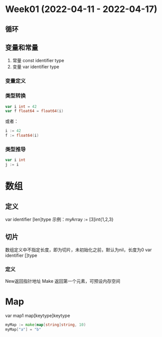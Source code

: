 # Week01 (2022-04-11 - 2022-04-17)

## 循环

## 变量和常量
1. 常量 const identifier type
2. 变量 var identifier type

### 变量定义

### 类型转换
```go
var i int = 42
var f float64 = float64(i)
```
或者：
```go
i := 42
f := float64(i)
```

### 类型推导
```go
var i int
j := i
```


# 数组

## 定义
var identifier [len]type
示例：myArray := [3]int{1,2,3}

## 切片
数组定义中不指定长度，即为切片，未初始化之前，默认为nil，长度为0
var identifier []type


### 定义
New返回指针地址
Make 返回第一个元素，可预设内存空间

# Map
var map1 map[keytype]keytype
```go
myMap := make(map[string]string, 10)
myMap["a"] = "b"
```